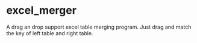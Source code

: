 # excel_merger
A drag an drop support excel table merging program. Just drag and match the key of left table and right table.
